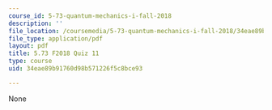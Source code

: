 ```yaml
---
course_id: 5-73-quantum-mechanics-i-fall-2018
description: ''
file_location: /coursemedia/5-73-quantum-mechanics-i-fall-2018/34eae89b91760d98b571226f5c8bce93_MIT5_73F18_quiz11.pdf
file_type: application/pdf
layout: pdf
title: 5.73 F2018 Quiz 11
type: course
uid: 34eae89b91760d98b571226f5c8bce93

---
```

None